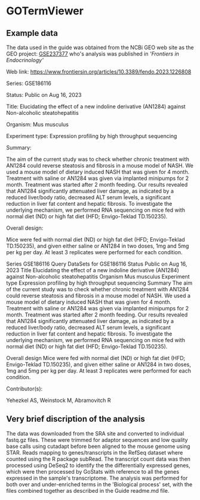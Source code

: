 # GOTermViewer

## Example data

The data used in the guide was obtained from the NCBi GEO web site as the GEO project: 
[GSE237377](https://www.ncbi.nlm.nih.gov/geo/query/acc.cgi?acc=GSE237377)
who's analysis was published in _'Frontiers in Endocrinology'_

Web link:	https://www.frontiersin.org/articles/10.3389/fendo.2023.1226808

Series: GSE186116		

Status:	Public on Aug 16, 2023

Title:	Elucidating the effect of a new indoline derivative (AN1284) against Non-alcoholic steatohepatitis

Organism:	Mus musculus

Experiment type:	Expression profiling by high throughput sequencing

Summary:	

The aim of the current study was to check whether chronic treatment with AN1284 could reverse steatosis and fibrosis in a mouse model of NASH. We used a mouse model of dietary induced NASH that was given for 4 month. Treatment with saline or AN1284 was given via implanted minipumps for 2 month. Treatment was started after 2 month feeding. Our results revealed that AN1284 significantly attenuated liver damage, as indicated by a reduced liver/body ratio, decreased ALT serum levels, a significant reduction in liver fat content and hepatic fibrosis. To investigate the underlying mechanism, we performed RNA sequencing on mice fed with normal diet (ND) or high fat diet (HFD; Envigo-Teklad TD.150235).

Overall design:	

Mice were fed with normal diet (ND) or high fat diet (HFD; Envigo-Teklad TD.150235), and given either saline or AN1284 in two doses, 1mg and 5mg per kg per day. At least 3 replicates were performed for each condition.

Series GSE186116		Query DataSets for GSE186116
Status	Public on Aug 16, 2023
Title	Elucidating the effect of a new indoline derivative (AN1284) against Non-alcoholic steatohepatitis
Organism	Mus musculus
Experiment type	Expression profiling by high throughput sequencing
Summary	The aim of the current study was to check whether chronic treatment with AN1284 could reverse steatosis and fibrosis in a mouse model of NASH. We used a mouse model of dietary induced NASH that was given for 4 month. Treatment with saline or AN1284 was given via implanted minipumps for 2 month. Treatment was started after 2 month feeding. Our results revealed that AN1284 significantly attenuated liver damage, as indicated by a reduced liver/body ratio, decreased ALT serum levels, a significant reduction in liver fat content and hepatic fibrosis. To investigate the underlying mechanism, we performed RNA sequencing on mice fed with normal diet (ND) or high fat diet (HFD; Envigo-Teklad TD.150235).
 	
Overall design	Mice were fed with normal diet (ND) or high fat diet (HFD; Envigo-Teklad TD.150235), and given either saline or AN1284 in two doses, 1mg and 5mg per kg per day. At least 3 replicates were performed for each condition.
  
Contributor(s):	

Yehezkel AS, Weinstock M, Abramovitch R

## Very brief discription of the analysis
The data was downloaded from the SRA site and converted to individual fastq.gz files. These were trimmed for adaptor sequences and low quality base calls using cutadapt before been aligned to the mouse genome using STAR. Reads mapping to genes/transcripts in the RefSeq dataset where counted using the R package subRead. The transcript count data was then processed using DeSeq2 to identify the the differentially expressed genes, which were then processed by GoStats with reference to all the genes expressed in the sample's transcriptome. The analysis was performed for both over and under-enriched terms in the 'Biological process' set, with the files combined together as described in the Guide readme.md file.
